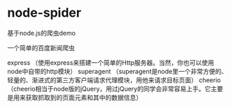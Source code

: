 # node-spider
基于node.js的爬虫demo

一个简单的百度新闻爬虫

express （使用express来搭建一个简单的Http服务器。当然，你也可以使用node中自带的http模块）
superagent （superagent是node里一个非常方便的、轻量的、渐进式的第三方客户端请求代理模块，用他来请求目标页面）
cheerio （cheerio相当于node版的jQuery，用过jQuery的同学会非常容易上手。它主要是用来获取抓取到的页面元素和其中的数据信息）